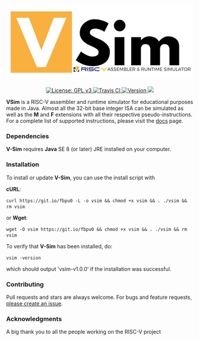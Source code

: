 <p align="center">
  <img src="./docs/theme/img/vsim-logo.png" alt="V-Sim" width="500">
  <br><br>
  <a href="https://github.com/andrescv/V-Sim/blob/master/LICENSE">
    <img src="https://img.shields.io/badge/License-GPL%20v3-blue.svg" alt="License: GPL v3">
  </a>
  <a href="https://travis-ci.org/andrescv/V-Sim">
    <img src="https://api.travis-ci.org/andrescv/V-Sim.svg?branch=master" alt="Travis CI">
  </a>
  <a href="https://github.com/andrescv/V-Sim/releases">
    <img src="https://img.shields.io/github/release/andrescv/V-Sim/all.svg" alt="Version">
  </a>
  <img src="https://img.shields.io/github/downloads/andrescv/V-Sim/total.svg">
</p>

**VSim** is a RISC-V assembler and runtime simulator for educational purposes made in Java. Almost all the 32-bit base integer ISA can be simulated as well as the **M** and **F** extensions with all their respective pseudo-instructions. For a complete list of supported instructions, please visit the [docs](https://github.com/andrescv/V-Sim/wiki) page.

### Dependencies

**V-Sim** requires **Java** SE 8 (or later) JRE installed on your computer.

### Installation

To install or update **V-Sim**, you can use the install script with

**cURL**:

```shell
curl https://git.io/fbpu0 -L -o vsim && chmod +x vsim && . ./vsim && rm vsim
```
or **Wget**:

```shell
wget -O vsim https://git.io/fbpu0 && chmod +x vsim && . ./vsim && rm vsim
```

To verify that **V-Sim** has been installed, do:

```shell
vsim -version
```

which should output 'vsim-v1.0.0' if the installation was successful.

### Contributing

Pull requests and stars are always welcome. For bugs and feature requests, [please create an issue](https://github.com/andrescv/VSim/issues/new).

### Acknowledgments

A big thank you to all the people working on the RISC-V project
